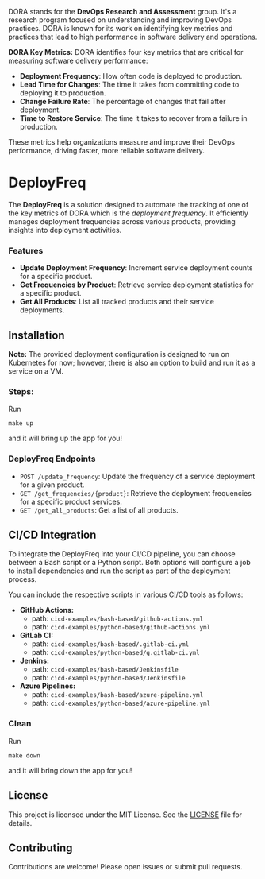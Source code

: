 DORA stands for the **DevOps Research and Assessment** group. It's a research program focused on understanding and improving DevOps practices. DORA is known for its work on identifying key metrics and practices that lead to high performance in software delivery and operations.

**DORA Key Metrics:** DORA identifies four key metrics that are critical for measuring software delivery performance:
   - **Deployment Frequency**: How often code is deployed to production.
   - **Lead Time for Changes**: The time it takes from committing code to deploying it to production.
   - **Change Failure Rate**: The percentage of changes that fail after deployment.
   - **Time to Restore Service**: The time it takes to recover from a failure in production.

These metrics help organizations measure and improve their DevOps performance, driving faster, more reliable software delivery.

# DeployFreq 

The **DeployFreq** is a solution designed to automate the tracking of one of the key metrics of DORA which is the *deployment frequency*. It efficiently manages deployment frequencies across various products, providing insights into deployment activities.

### Features
- **Update Deployment Frequency**: Increment service deployment counts for a specific product.
- **Get Frequencies by Product**: Retrieve service deployment statistics for a specific product.
- **Get All Products**: List all tracked products and their service deployments.

## Installation

**Note:** The provided deployment configuration is designed to run on Kubernetes for now; however, there is also an option to build and run it as a service on a VM.

### Steps: 
Run 
```   
make up
```   
and it will bring up the app for you!

### DeployFreq Endpoints
- `POST /update_frequency`: Update the frequency of a service deployment for a given product.   
- `GET /get_frequencies/{product}`: Retrieve the deployment frequencies for a specific product services.   
- `GET /get_all_products`: Get a list of all products.

## CI/CD Integration

To integrate the DeployFreq into your CI/CD pipeline, you can choose between a Bash script or a Python script. Both options will configure a job to install dependencies and run the script as part of the deployment process.   

You can include the respective scripts in various CI/CD tools as follows:
- **GitHub Actions:**  
  - path: `cicd-examples/bash-based/github-actions.yml`  
  - path: `cicd-examples/python-based/github-actions.yml`    
- **GitLab CI:**
  - path: `cicd-examples/bash-based/.gitlab-ci.yml`    
  - path: `cicd-examples/python-based/g.gitlab-ci.yml`     
- **Jenkins:**
  - path: `cicd-examples/bash-based/Jenkinsfile`    
  - path: `cicd-examples/python-based/Jenkinsfile`   
- **Azure Pipelines:**
  - path: `cicd-examples/bash-based/azure-pipeline.yml` 
  - path: `cicd-examples/python-based/azure-pipeline.yml`   

### Clean 

Run 
```   
make down  
```   
and it will bring down the app for you!

## License

This project is licensed under the MIT License. See the [LICENSE](LICENSE) file for details.


## Contributing
Contributions are welcome! Please open issues or submit pull requests.
